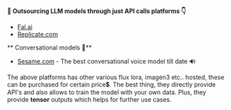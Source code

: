 **🌟 Outsourcing LLM models through just API calls platforms 👇**
-  [Fal.ai](https://fal.ai/)
-  [Replicate.com](https://replicate.com)

** Conversational models 🦜**
-  [Sesame.com](https://www.sesame.com/) -  The best conversational voice model till date 🔊

The above platforms has other various flux lora, imagen3 etc.. hosted, these can be purchased for certain price💲. The best thing, they directly provide API's and also allows to train the model with your own data. Plus, they provide **tensor** outputs which helps for further use cases.